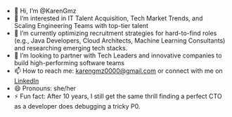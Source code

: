 - 👋 Hi, I’m @KarenGmz  
- 👀 I’m interested in IT Talent Acquisition, Tech Market Trends, and Scaling Engineering Teams with top-tier talent 
- 🌱 I’m currently optimizing recruitment strategies for hard-to-find roles (e.g., Java Developers, Cloud Architects, Machine Learning Consultants) and researching emerging tech stacks.  
- 💞️ I’m looking to partner with Tech Leaders and innovative companies to build high-performing software teams
- 📫 How to reach me: karengmz0000@gmail.com or connect with me on [LinkedIn](https://www.linkedin.com/in/anakarengomeznu%C3%B1ez/)
- 😄 Pronouns: she/her  
- ⚡ Fun fact: After 10 years, I still get the same thrill finding a perfect CTO as a developer does debugging a tricky P0.

<!---
KarenGmz/KarenGmz is a ✨ special ✨ repository because its `README.md` (this file) appears on your GitHub profile.
You can click the Preview link to take a look at your changes.
--->
